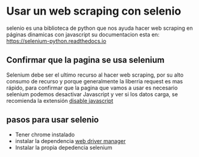 # Usar un web scraping con selenio
selenio es una biblioteca de python que nos ayuda hacer web scraping en páginas dinamicas con javascript
su documentacion esta en: https://selenium-python.readthedocs.io

## Confirmar que la pagina se usa selenium

Selenium debe ser el ultimo recurso al hacer web scraping, por su alto consumo de recurso y porque generalmente la liberria request es mas rápido, para confirmar que
la pagina que vamos a usar es necesario selenium podemos desactivar Javascript y ver si los datos carga, se recomienda la extensión [disable javascript](https://github.com/SergeyPirogov/webdriver_manager)

## pasos para usar selenio
- Tener chrome instalado
- instalar la dependencia [web driver manager](https://github.com/SergeyPirogov/webdriver_manager)
- Instalar la propia depedencia selenium
